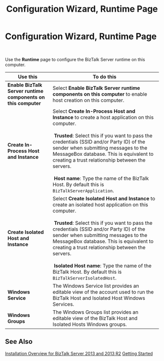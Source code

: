 ﻿---
title: Configuration Wizard, Runtime Page
TOCTitle: Configuration Wizard, Runtime Page
ms:assetid: a72538d7-aa60-4374-86e5-951a052d0e00
ms:mtpsurl: https://msdn.microsoft.com/en-us/library/Aa577921(v=BTS.80)
ms:contentKeyID: 51530328
ms.date: 08/30/2017
mtps_version: v=BTS.80
f1_keywords:
- bts10.config.wizard.runtime
---

# Configuration Wizard, Runtime Page

 

Use the **Runtime** page to configure the BizTalk Server runtime on this computer.

<table>
<thead>
<tr class="header">
<th>Use this</th>
<th>To do this</th>
</tr>
</thead>
<tbody>
<tr class="odd">
<td><strong>Enable BizTalk Server runtime components on this computer</strong></td>
<td>Select <strong>Enable BizTalk Server runtime components on this computer</strong> to enable host creation on this computer.</td>
</tr>
<tr class="even">
<td><strong>Create In-Process Host and Instance</strong></td>
<td>Select <strong>Create In-Process Host and Instance</strong> to create a host application on this computer.<br />
<br />
 <strong>Trusted</strong>: Select this if you want to pass the credentials (SSID and/or Party ID) of the sender when submitting messages to the MessageBox database. This is equivalent to creating a trust relationship between the servers.<br />
<br />
 <strong>Host name</strong>: Type the name of the BizTalk Host. By default this is <code>BizTalkServerApplication</code>.</td>
</tr>
<tr class="odd">
<td><strong>Create Isolated Host and Instance</strong></td>
<td>Select <strong>Create Isolated Host and Instance</strong> to create an isolated host application on this computer.<br />
<br />
 <strong>Trusted</strong>: Select this if you want to pass the credentials (SSID and/or Party ID) of the sender when submitting messages to the MessageBox database. This is equivalent to creating a trust relationship between the servers.<br />
<br />
 <strong>Isolated Host name</strong>: Type the name of the BizTalk Host. By default this is <code>BizTalkServerIsolatedHost</code>.</td>
</tr>
<tr class="even">
<td><strong>Windows Service</strong></td>
<td>The Windows Service list provides an editable view of the account used to run the BizTalk Host and Isolated Host Windows Services.</td>
</tr>
<tr class="odd">
<td><strong>Windows Groups</strong></td>
<td>The Windows Groups list provides an editable view of the BizTalk Host and Isolated Hosts Windows groups.</td>
</tr>
</tbody>
</table>


## See Also

[Installation Overview for BizTalk Server 2013 and 2013 R2](https://msdn.microsoft.com/en-us/library/jj248688\(v=bts.80\))  
[Getting Started](https://msdn.microsoft.com/en-us/library/aa560946\(v=bts.80\))

